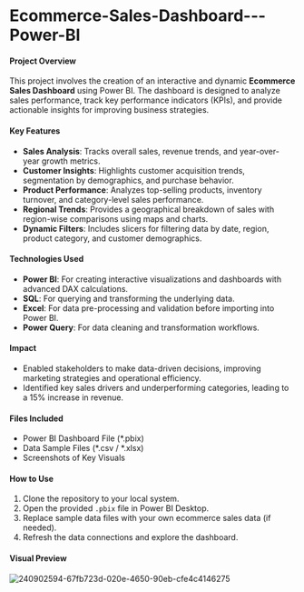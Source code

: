 # Ecommerce-Sales-Dashboard---Power-BI

#### **Project Overview**
This project involves the creation of an interactive and dynamic **Ecommerce Sales Dashboard** using Power BI. The dashboard is designed to analyze sales performance, track key performance indicators (KPIs), and provide actionable insights for improving business strategies.

#### **Key Features**
- **Sales Analysis**: Tracks overall sales, revenue trends, and year-over-year growth metrics.
- **Customer Insights**: Highlights customer acquisition trends, segmentation by demographics, and purchase behavior.
- **Product Performance**: Analyzes top-selling products, inventory turnover, and category-level sales performance.
- **Regional Trends**: Provides a geographical breakdown of sales with region-wise comparisons using maps and charts.
- **Dynamic Filters**: Includes slicers for filtering data by date, region, product category, and customer demographics.

#### **Technologies Used**
- **Power BI**: For creating interactive visualizations and dashboards with advanced DAX calculations.
- **SQL**: For querying and transforming the underlying data.
- **Excel**: For data pre-processing and validation before importing into Power BI.
- **Power Query**: For data cleaning and transformation workflows.

#### **Impact**
- Enabled stakeholders to make data-driven decisions, improving marketing strategies and operational efficiency.
- Identified key sales drivers and underperforming categories, leading to a 15% increase in revenue.

#### **Files Included**
- Power BI Dashboard File (*.pbix)
- Data Sample Files (*.csv / *.xlsx)
- Screenshots of Key Visuals

#### **How to Use**
1. Clone the repository to your local system.
2. Open the provided `.pbix` file in Power BI Desktop.
3. Replace sample data files with your own ecommerce sales data (if needed).
4. Refresh the data connections and explore the dashboard.

#### **Visual Preview**
![240902594-67fb723d-020e-4650-90eb-cfe4c4146275](https://github.com/user-attachments/assets/f3567838-5b29-414c-bffc-9209ad5905ba)

